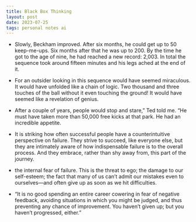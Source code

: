 ```yaml
---
title: Black Box Thinking
layout: post
date: 2023-07-25
tags: personal notes ai
---
```

<ul><li><p class="body"><span>Slowly, Beckham improved. After six months, he could get up to 50 keep-me-ups. Six months after that he was up to 200. By the time he got to the age of nine, he had reached a new record: 2,003. In total the sequence took around fifteen minutes and his legs ached at the end of it.</span></p></li><li><p class="body"><span>For an outsider looking in this sequence would have seemed miraculous. It would have unfolded like a chain of logic. Two thousand and three touches of the ball without it even touching the ground! It would have seemed like a revelation of genius.</span></p></li><li><p class="body"><span>After a couple of years, people would stop and stare,” Ted told me. “He must have taken more than 50,000 free kicks at that park. He had an incredible appetite.</span></p></li><li><p class="body"><span>It is striking how often successful people have a counterintuitive perspective on failure. They strive to succeed, like everyone else, but they are intimately aware of how indispensable failure is to the overall process. And they embrace, rather than shy away from, this part of the journey.</span></p></li><li><p class="body"><span>the internal fear of failure. This is the threat to ego; the damage to our self-esteem; the fact that many of us can’t admit our mistakes even to ourselves—and often give up as soon as we hit difficulties.</span></p></li><li><p class="body"><span>“It is no good spending an entire career cowering in fear of negative feedback, avoiding situations in which you might be judged, and thus preventing any chance of improvement. You haven’t given up; but you haven’t progressed, either.”</span></p></li></ul>